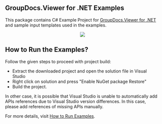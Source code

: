 ## GroupDocs.Viewer for .NET Examples

This package contains C# Example Project for [GroupDocs.Viewer for .NET](https://products.groupdocs.com/viewer/net) and sample input templates used in the examples.

<p align="center">
  <a title="Download complete GroupDocs.Viewer for .NET Example source code" href="https://github.com/groupdocsviewer/GroupDocs_Viewer_NET/archive/master.zip">
	<img src="https://raw.github.com/AsposeExamples/java-examples-dashboard/master/images/downloadZip-Button-Large.png" />
  </a>
</p>

## How to Run the Examples?

Follow the given steps to proceed with project build:

* Extract the downloaded project and open the solution file in Visual Studio
* Right click on solution and press "Enable NuGet package Restore"
* Build the project.

In other case, it is possible that Visual Studio is unable to automatically add APIs references due to Visual Studio version differences. In this case, please add references of missing APIs manually.

For more details, visit  [How to Run Examples](https://docs.groupdocs.com/display/viewernet/How+to+Run+Examples).
